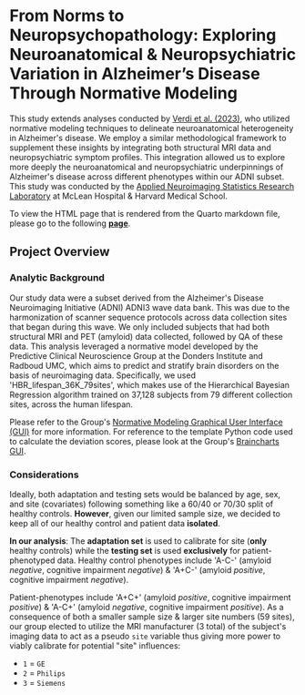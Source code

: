 # From Norms to Neuropsychopathology: Exploring Neuroanatomical & Neuropsychiatric Variation in Alzheimer’s Disease Through Normative Modeling

This study extends analyses conducted by [Verdi et al. (2023)](https://www.neurology.org/doi/10.1212/WNL.0000000000207298), who utilized normative modeling techniques to delineate neuroanatomical heterogeneity in Alzheimer's disease. We employ a similar methodological framework to supplement these insights by integrating both structural MRI data and neuropsychiatric symptom profiles. This integration allowed us to explore more deeply the neuroanatomical and neuropsychiatric underpinnings of Alzheimer's disease across different phenotypes within our ADNI subset. This study was conducted by the [Applied Neuroimaging Statistics Research Laboratory](https://www.mcleanmri.org/ansl.html) at McLean Hospital & Harvard Medical School.

To view the HTML page that is rendered from the Quarto markdown file, please go to the following [**page**](https://adrian-a-medina.github.io/ADNI-NormativeModeling/ADNI_NormativeModeling.html).

## Project Overview

### Analytic Background
Our study data were a subset derived from the Alzheimer's Disease Neuroimaging Initiative (ADNI) ADNI3 wave data bank. This was due to the harmonization of scanner sequence protocols across data collection sites that began during this wave. We only included subjects that had both structural MRI and PET (amyloid) data collected, followed by QA of these data. This analysis leveraged a normative model developed by the Predictive Clinical Neuroscience Group at the Donders Institute and Radboud UMC, which aims to predict and stratify brain disorders on the basis of neuroimaging data. Specifically, we used 'HBR_lifespan_36K_79sites', which makes use of the Hierarchical Bayesian Regression algorithm trained on 37,128 subjects from 79 different collection sites, across the human lifespan.

Please refer to the Group's [Normative Modeling Graphical User Interface (GUI)](https://pcnportal.dccn.nl/) for more information. For reference to the template Python code used to calculate the deviation scores, please look at the Group's [Braincharts GUI](https://pcntoolkit.readthedocs.io/en/latest/pages/apply_normative_models.html).

### Considerations
Ideally, both adaptation and testing sets would be balanced by age, sex, and site (covariates) following something like a 60/40 or 70/30 split of healthy controls. **However**, given our limited sample size, we decided to keep all of our healthy control and patient data **isolated**.

**In our analysis**: The **adaptation set** is used to calibrate for site (**only** healthy controls) while the **testing set** is used **exclusively** for patient-phenotyped data. Healthy control phenotypes include 'A-C-' (amyloid *negative*, cognitive impairment *negative*) & 'A+C-' (amyloid *positive*, cognitive impairment *negative*).

Patient-phenotypes include 'A+C+' (amyloid *positive*, cognitive impairment *positive*) & 'A-C+' (amyloid *negative*, cognitive impairment *positive*). As a consequence of both a smaller sample size & larger site numbers (59 sites), our group elected to utilize the MRI manufacturer (3 total) of the subject's imaging data to act as a pseudo `site` variable thus giving more power to viably calibrate for potential "site" influences:
- `1` = `GE`
- `2` = `Philips`
- `3` = `Siemens`
